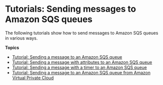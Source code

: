 # Tutorials: Sending messages to Amazon SQS queues<a name="sqs-tutorials-send-messages"></a>

The following tutorials show how to send messages to Amazon SQS queues in various ways\.

**Topics**
+ [Tutorial: Sending a message to an Amazon SQS queue](sqs-send-message.md)
+ [Tutorial: Sending a message with attributes to an Amazon SQS queue](sqs-send-message-with-attributes.md)
+ [Tutorial: Sending a message with a timer to an Amazon SQS queue](sqs-send-message-with-timer.md)
+ [Tutorial: Sending a message to an Amazon SQS queue from Amazon Virtual Private Cloud](sqs-sending-messages-from-vpc.md)